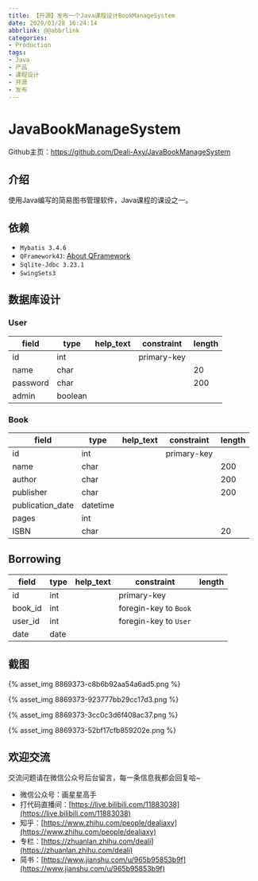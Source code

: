 ```yaml
---
title: 【开源】发布一个Java课程设计BookManageSystem
date: 2020/03/28 16:24:14
abbrlink: @@abbrlink
categories:
- Production
tags:
- Java
- 产品
- 课程设计
- 开源
- 发布
---
```

# JavaBookManageSystem

Github主页：https://github.com/Deali-Axy/JavaBookManageSystem

## 介绍
使用Java编写的简易图书管理软件，Java课程的课设之一。

## 依赖
- `Mybatis 3.4.6`
- `QFramework4J`: [About QFramework](https://github.com/Deali-Axy/QFramework4J)
- `Sqlite-Jdbc 3.23.1`
- `SwingSets3`


## 数据库设计
### User
|  field   |  type   | help_text | constraint  | length |
| -------- | ------- | --------- | ----------- | ------ |
| id       | int     |           | primary-key |        |
| name     | char    |           |             | 20     |
| password | char    |           |             | 200    |
| admin    | boolean |           |             |        |

### Book
|      field       |   type   | help_text | constraint  | length |
| ---------------- | -------- | --------- | ----------- | ------ |
| id               | int      |           | primary-key |        |
| name             | char     |           |             | 200    |
| author           | char     |           |             | 200    |
| publisher        | char     |           |             | 200    |
| publication_date | datetime |           |             |        |
| pages            | int      |           |             |        |
| ISBN             | char     |           |             | 20     |

## Borrowing
|  field  | type | help_text |      constraint       | length |
| ------- | ---- | --------- | --------------------- | ------ |
| id      | int  |           | primary-key           |        |
| book_id | int  |           | foregin-key to `Book` |        |
| user_id | int  |           | foregin-key to `User` |        |
| date    | date |           |                       |        |

## 截图
{% asset_img 8869373-c8b6b92aa54a6ad5.png %}

{% asset_img 8869373-923777bb29cc17d3.png %}

{% asset_img 8869373-3cc0c3d6f408ac37.png %}

{% asset_img 8869373-52bf17cfb859202e.png %}

## 欢迎交流
交流问题请在微信公众号后台留言，每一条信息我都会回复哈~
- 微信公众号：画星星高手
- 打代码直播间：[https://live.bilibili.com/11883038](https://live.bilibili.com/11883038)
- 知乎：[https://www.zhihu.com/people/dealiaxy](https://www.zhihu.com/people/dealiaxy)
- 专栏：[https://zhuanlan.zhihu.com/deali](https://zhuanlan.zhihu.com/deali)
- 简书：[https://www.jianshu.com/u/965b95853b9f](https://www.jianshu.com/u/965b95853b9f)
